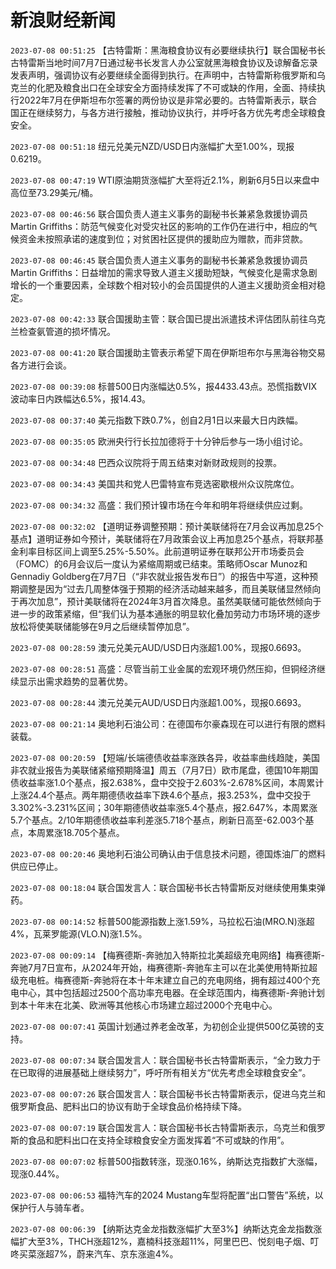 # 新浪财经新闻
`2023-07-08 00:51:25` 【古特雷斯：黑海粮食协议有必要继续执行】联合国秘书长古特雷斯当地时间7月7日通过秘书长发言人办公室就黑海粮食协议及谅解备忘录发表声明，强调协议有必要继续全面得到执行。在声明中，古特雷斯称俄罗斯和乌克兰的化肥及粮食出口在全球安全方面持续发挥了不可或缺的作用，全面、持续执行2022年7月在伊斯坦布尔签署的两份协议是非常必要的。古特雷斯表示，联合国正在继续努力，与各方进行接触，推动协议执行，并呼吁各方优先考虑全球粮食安全。

`2023-07-08 00:51:18` 纽元兑美元NZD/USD日内涨幅扩大至1.00%，现报0.6219。

`2023-07-08 00:47:19` WTI原油期货涨幅扩大至将近2.1%，刷新6月5日以来盘中高位至73.29美元/桶。

`2023-07-08 00:46:56` 联合国负责人道主义事务的副秘书长兼紧急救援协调员Martin Griffiths：防范气候变化对受灾社区的影响的工作仍在进行中，相应的气候资金未按照承诺的速度到位；对贫困社区提供的援助应为赠款，而非贷款。

`2023-07-08 00:46:45` 联合国负责人道主义事务的副秘书长兼紧急救援协调员Martin Griffiths：日益增加的需求导致人道主义援助短缺，气候变化是需求急剧增长的一个重要因素，全球数个相对较小的会员国提供的人道主义援助资金相对稳定。

`2023-07-08 00:42:33` 联合国援助主管：联合国已提出派遣技术评估团队前往乌克兰检查氨管道的损坏情况。

`2023-07-08 00:41:20` 联合国援助主管表示希望下周在伊斯坦布尔与黑海谷物交易各方进行会谈。

`2023-07-08 00:39:08` 标普500日内涨幅达0.5%，报4433.43点。恐慌指数VIX波动率日内跌幅达6.5%，报14.43。

`2023-07-08 00:37:40` 美元指数下跌0.7%，创自2月1日以来最大日内跌幅。

`2023-07-08 00:35:05` 欧洲央行行长拉加德将于十分钟后参与一场小组讨论。

`2023-07-08 00:34:48` 巴西众议院将于周五结束对新财政规则的投票。

`2023-07-08 00:34:43` 美国共和党人巴雷特宣布竞选密歇根州众议院席位。

`2023-07-08 00:34:32` 高盛：我们预计镍市场在今年和明年将继续供应过剩。

`2023-07-08 00:32:02` 【道明证券调整预期：预计美联储将在7月会议再加息25个基点】道明证券如今预计，美联储将在7月政策会议上再加息25个基点，将联邦基金利率目标区间上调至5.25%-5.50%。此前道明证券在联邦公开市场委员会（FOMC）的6月会议后一度认为紧缩周期或已结束。策略师Oscar Munoz和Gennadiy Goldberg在7月7日（“非农就业报告发布日”）的报告中写道，这种预期调整是因为“过去几周整体强于预期的经济活动越来越多，而且美联储显然倾向于再次加息”，预计美联储将在2024年3月首次降息。虽然美联储可能依然倾向于进一步的政策紧缩，但“我们认为基本通胀的明显软化叠加劳动力市场环境的逐步放松将使美联储能够在9月之后继续暂停加息”。

`2023-07-08 00:28:59` 澳元兑美元AUD/USD日内涨超1.00%，现报0.6693。

`2023-07-08 00:28:51` 高盛：尽管当前工业金属的宏观环境仍然压抑，但铜经济继续显示出需求趋势的显著优势。

`2023-07-08 00:28:44` 澳元兑美元AUD/USD日内涨超1.00%，现报0.6693。

`2023-07-08 00:21:14` 奥地利石油公司：在德国布尔豪森现在可以进行有限的燃料装载。

`2023-07-08 00:20:59` 【短端/长端德债收益率涨跌各异，收益率曲线趋陡，美国非农就业报告为美联储紧缩预期降温】周五（7月7日）欧市尾盘，德国10年期国债收益率涨1.0个基点，报2.638%，盘中交投于2.603%-2.678%区间，本周累计上涨24.4个基点。两年期德债收益率下跌4.6个基点，报3.253%，盘中交投于3.302%-3.231%区间；30年期德债收益率涨5.4个基点，报2.647%，本周累涨5.7个基点。2/10年期德债收益率利差涨5.718个基点，刷新日高至-62.003个基点，本周累涨18.705个基点。

`2023-07-08 00:20:46` 奥地利石油公司确认由于信息技术问题，德国炼油厂的燃料供应已停止。

`2023-07-08 00:18:04` 联合国发言人：联合国秘书长古特雷斯反对继续使用集束弹药。

`2023-07-08 00:14:52` 标普500能源指数上涨1.59%，马拉松石油(MRO.N)涨超4%，瓦莱罗能源(VLO.N)涨1.5%。

`2023-07-08 00:09:14` 【梅赛德斯-奔驰加入特斯拉北美超级充电网络】梅赛德斯-奔驰7月7日宣布，从2024年开始，梅赛德斯-奔驰车主可以在北美使用特斯拉超级充电桩。梅赛德斯-奔驰将在本十年末建立自己的充电网络，拥有超过400个充电中心，其中包括超过2500个高功率充电器。在全球范围内，梅赛德斯-奔驰计划到本十年末在北美、欧洲等其他核心市场建立超过2000个充电中心。

`2023-07-08 00:07:41` 英国计划通过养老金改革，为初创企业提供500亿英镑的支持。

`2023-07-08 00:07:34` 联合国发言人：联合国秘书长古特雷斯表示，“全力致力于在已取得的进展基础上继续努力”，呼吁所有相关方“优先考虑全球粮食安全”。

`2023-07-08 00:07:26` 联合国发言人：联合国秘书长古特雷斯表示，促进乌克兰和俄罗斯食品、肥料出口的协议有助于全球食品价格持续下降。

`2023-07-08 00:07:19` 联合国发言人：联合国秘书长古特雷斯表示，乌克兰和俄罗斯的食品和肥料出口在支持全球粮食安全方面发挥着“不可或缺的作用”。

`2023-07-08 00:07:02` 标普500指数转涨，现涨0.16%，纳斯达克指数扩大涨幅，现涨0.44%。

`2023-07-08 00:06:53` 福特汽车的2024 Mustang车型将配置“出口警告”系统，以保护行人与骑车者。

`2023-07-08 00:06:39` 【纳斯达克金龙指数涨幅扩大至3%】纳斯达克金龙指数涨幅扩大至3%，THCH涨超12%，嘉楠科技涨超11%，阿里巴巴、悦刻电子烟、叮咚买菜涨超7%，蔚来汽车、京东涨逾4%。

